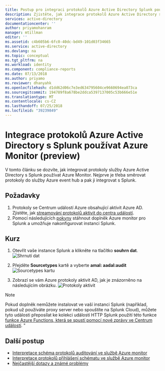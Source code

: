 ```yaml
---
title: Postup pro integraci protokolů Azure Active Directory Splunk používat Azure Monitor (preview) | Dokumentace Microsoftu
description: Zjistěte, jak integrace protokolů Azure Active Directory s Splunk používat Azure Monitor (preview)
services: active-directory
documentationcenter: ''
author: priyamohanram
manager: mtillman
editor: ''
ms.assetid: c4b605b6-6fc0-40dc-bd49-101d03f34665
ms.service: active-directory
ms.devlang: na
ms.topic: conceptual
ms.tgt_pltfrm: na
ms.workload: identity
ms.component: compliance-reports
ms.date: 07/13/2018
ms.author: priyamo
ms.reviewer: dhanyahk
ms.openlocfilehash: d1dd62d06c7e3ed634795604ce9660694ea073ca
ms.sourcegitcommit: 194789f8a678be2ddca5397137005c53b666e51e
ms.translationtype: MT
ms.contentlocale: cs-CZ
ms.lasthandoff: 07/25/2018
ms.locfileid: "39239849"
---
```

# <a name="integrate-azure-active-directory-logs-with-splunk-using-azure-monitor-preview"></a>Integrace protokolů Azure Active Directory s Splunk používat Azure Monitor (preview)

V tomto článku se dozvíte, jak integrovat protokoly služby Azure Active Directory s Splunk používat Azure Monitor. Nejprve je třeba směrovat protokoly do služby Azure event hub a pak ji integrovat s Splunk.

## <a name="prerequisites"></a>Požadavky

1. Protokoly se Centrum událostí Azure obsahující aktivit Azure AD. Zjistěte, jak [streamování protokolů aktivit do centra událostí](reporting-azure-monitor-diagnostics-azure-event-hub.md). 
2. Pomocí následujících [pokyny](https://github.com/Microsoft/AzureMonitorAddonForSplunk/blob/master/README.md) stáhnout doplněk Azure monitor pro Splunk a umožňuje nakonfigurovat instanci Splunk.

## <a name="tutorial"></a>Kurz 

1. Otevřít vaše instance Splunk a klikněte na tlačítko **souhrn dat**.
    ![Shrnutí dat](./media/reporting-azure-monitor-diagnostics-splunk-integration/DataSummary.png "souhrn dat")

2. Přejděte **Sourcetypes** kartě a vyberte **amal: aadal:audit** ![Sourcetypes kartu](./media/reporting-azure-monitor-diagnostics-splunk-integration/sourcetypeaadal.png "Sourcetypes kartu")

3. Zobrazí se vám Azure protokoly aktivit AD, jak je znázorněno na následujícím obrázku.
    ![Protokoly aktivit](./media/reporting-azure-monitor-diagnostics-splunk-integration/activitylogs.png "protokolů aktivit")

> [!NOTE]
> Pokud doplněk nemůžete instalovat ve vaší instanci Splunk (například, pokud už používáte proxy server nebo spouštíte na Splunk Cloud), můžete tyto události přeposílat ke kolekci událostí HTTP Splunk použití této funkce [funkce Azure Functions, která se spustí pomocí nové zprávy ve Centrum událostí](https://github.com/Microsoft/AzureFunctionforSplunkVS). " 
>

## <a name="next-steps"></a>Další postup

* [Interpretace schéma protokolů auditování ve službě Azure monitor](reporting-azure-monitor-diagnostics-audit-log-schema.md)
* [Interpretace protokolů přihlášení schématu ve službě Azure monitor](reporting-azure-monitor-diagnostics-sign-in-log-schema.md)
* [Nejčastější dotazy a známé problémy](reporting-azure-monitor-diagnostics-overview.md#frequently-asked-questions)